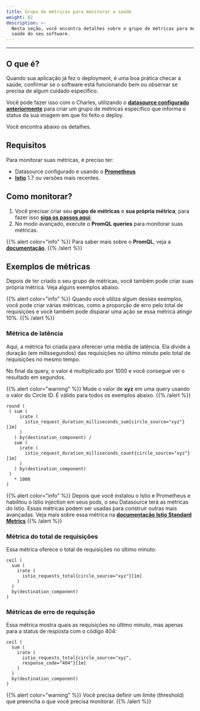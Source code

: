 ```yaml
---
title: Grupo de métricas para monitorar a saúde
weight: 82
description: >-
  Nesta seção, você encontra detalhes sobre o grupo de métricas para monitorar a
  saúde do seu software.
---
```


---

## O que é?

Quando sua aplicação já fez o deployment, é uma boa prática checar a saúde, confirmar se o software está funcionando bem ou observar se precisa de algum cuidado específico. 

Você pode fazer isso com o Charles, utilizando o [**datasource configurado anteriormente**](../../../primeiros-passos/definindo-workspace/adicionando-o-datasource) para criar um grupo de métricas especifico que informa o status da sua imagem em que foi feito o deploy. 

 Você encontra abaixo os detalhes.

## Requisitos

Para monitorar suas métricas, é preciso ter: 

*  Datasource configurado e usando o [**Prometheus**](https://prometheus.io/)
*  [**Istio**](https://istio.io/latest/) 1.7 ou versões mais recentes.

## Como monitorar?

1. Você precisar criar seu **grupo de métricas** e **sua própria métrica**, para fazer isso [**siga os passos aqui**](grupo-de-metricas);
2. No modo avançado, execute o **PromQL queries** para monitorar suas métricas. 

{{% alert color="info" %}}
Para saber mais sobre o **PromQL**, veja a [**documentação**](https://prometheus.io/docs/prometheus/latest/querying/basics/).
{{% /alert %}}

## Exemplos de métricas

Depois de ter criado o seu grupo de métricas, você também pode criar suas própria métrica. Veja alguns exemplos abaixo.

{{% alert color="info" %}}
Quando você utiliza algum desses exemplos, você pode criar várias métricas, como a proporção de erro pelo total de requisições e você também pode disparar uma ação se essa métrica atingir 10%. 
{{% /alert %}}

### Métrica de latência 

Aqui, a métrica foi criada para oferecer uma média de latência. Ela divide a duração \(em milissegundos\) das requisições no último minuto pelo total de requisições no mesmo tempo. 

No final da query, o valor é multiplicado por 1000 e você consegue ver o resultado em segundos.

{{% alert color="warning" %}}
Mude o valor de **xyz**  em uma query usando o valor do Circle ID. É válido para todos os exemplos abaixo. 
{{% /alert %}}

```
round (
 ( sum (
     irate (
       istio_request_duration_milliseconds_sum{circle_source="xyz"}[1m]
     )
   ) by(destination_component) /
   sum (
     irate (
       istio_request_duration_milliseconds_count{circle_source="xyz"}[1m]
     )
   ) by(destination_component)
 ) 
   * 1000
)
```

{{% alert color="info" %}}
Depois que você instalou o Istio e Prometheus e habilitou o Istio injection em seus pods,  o seu Datasource terá as métricas do Istio. Essas métricas podem ser usadas para construir outras mais avançadas. Veja mais sobre essa métrica na [**documentação** **Istio Standard Metrics**](https://istio.io/latest/docs/reference/config/metrics/)
{{% /alert %}}

### Métrica do total de requisições 

Essa métrica oferece o total de requisições no último minuto: 

```
ceil (
  sum (
    irate (
      istio_requests_total{circle_source="xyz"}[1m]
    )
  ) 
  by(destination_component)
) 
```

### Métricas de erro de requisção

Essa métrica mostra quais as requisições no último minuto, mas apenas para a status de resposta com o código 404: 

```
ceil (
  sum (
    irate (
      istio_requests_total{circle_source="xyz",
      response_code="404"}[1m]
    )
  ) 
  by(destination_component)
) 
```

{{% alert color="warning" %}}
Você precisa definir um limite \(threshold\) que preencha o que você precisa monitorar. 
{{% /alert %}}
